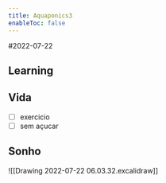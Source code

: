 ```yaml
---
title: Aquaponics3
enableToc: false
---
```

#2022-07-22

## Learning

## Vida
- [ ] exercicio
- [ ] sem açucar

## Sonho
![[Drawing 2022-07-22 06.03.32.excalidraw]]
